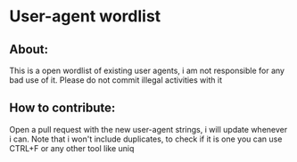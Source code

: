 # User-agent wordlist

## About:
This is a open wordlist of existing user agents, i am not responsible for any bad use of it. Please do not commit illegal activities with it

## How to contribute:
Open a pull request with the new user-agent strings, i will update whenever i can. Note that i won't include duplicates, to check if it is one you can use CTRL+F or any other tool like uniq
